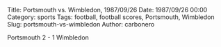 Title: Portsmouth vs. Wimbledon, 1987/09/26
Date: 1987/09/26 00:00
Category: sports
Tags: football, football scores, Portsmouth, Wimbledon
Slug: portsmouth-vs-wimbledon
Author: carbonero


Portsmouth 2 - 1 Wimbledon

